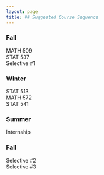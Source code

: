 ```yaml
---
layout: page
title: ## Suggested Course Sequence
---
```


### Fall
MATH 509  
STAT 537  
Selective #1  
  
  
### Winter  
STAT 513  
MATH 572  
STAT 541  

### Summer
Internship

### Fall
Selective #2  
Selective #3  
